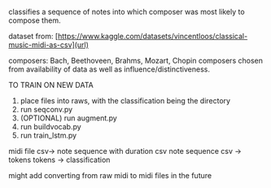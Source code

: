 classifies a sequence of notes into which composer was most likely to compose them.

dataset from: [https://www.kaggle.com/datasets/vincentloos/classical-music-midi-as-csv](url)

composers: Bach, Beethoveen, Brahms, Mozart, Chopin
composers chosen from availability of data as well as influence/distinctiveness.

TO TRAIN ON NEW DATA
1. place files into raws, with the classification being the directory
2. run seqconv.py
3. (OPTIONAL) run augment.py
4. run buildvocab.py
5. run train_lstm.py

midi file csv-> note sequence with duration csv
note sequence csv -> tokens
tokens -> classification

might add converting from raw midi to midi files in the future